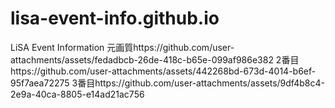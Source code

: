 # lisa-event-info.github.io
LiSA Event Information
元画質https://github.com/user-attachments/assets/fedadbcb-26de-418c-b65e-099af986e382
2番目https://github.com/user-attachments/assets/442268bd-673d-4014-b6ef-95f7aea72275
3番目https://github.com/user-attachments/assets/9df4b8c4-2e9a-40ca-8805-e14ad21ac756